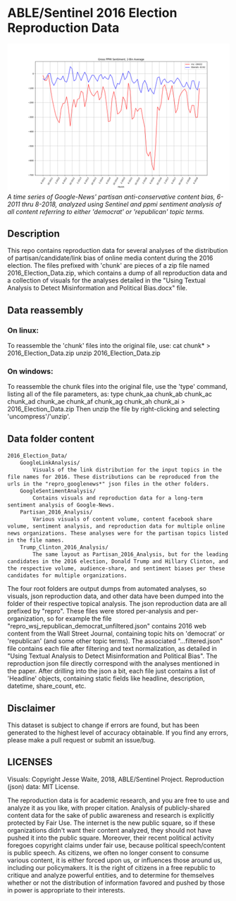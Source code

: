 # ABLE/Sentinel 2016 Election Reproduction Data

![](googlenews_rnc_liberals_ppmi_smoothed_2bin_avg.png)
*A time series of Google-News' partisan anti-conservative content bias, 6-2011 thru 8-2018, analyzed using Sentinel and ppmi sentiment analysis of all content referring to either 'democrat' or 'republican' topic terms.*

## Description
This repo contains reproduction data for several analyses of the distribution of partisan/candidate/link
bias of online media content during the 2016 election. The files prefixed with 'chunk' are pieces of a zip file named 2016_Election_Data.zip, which contains a dump of all reproduction data and a collection of visuals for the analyses
detailed in the "Using Textual Analysis to Detect Misinformation and Political Bias.docx" file.

## Data reassembly
###	On linux:
To reassemble the 'chunk' files into the original file, use:
	cat chunk* > 2016_Election_Data.zip
	unzip 2016_Election_Data.zip

###	On windows:
To reassemble the chunk files into the original file, use the 'type' command, listing all of the file parameters, as:
	type chunk_aa chunk_ab chunk_ac chunk_ad chunk_ae chunk_af chunk_ag chunk_ah chunk_ai > 2016_Election_Data.zip
Then unzip the file by right-clicking and selecting 'uncompress'/'unzip'.

## Data folder content
	2016_Election_Data/
		GoogleLinkAnalysis/
			Visuals of the link distribution for the input topics in the file names for 2016. These distributions can be reproduced from the urls in the "repro_googlenews*" json files in the other folders. 
		GoogleSentimentAnalysis/
			Contains visuals and reproduction data for a long-term sentiment analysis of Google-News.
		Partisan_2016_Analysis/
			Various visuals of content volume, content facebook share volume, sentiment analysis, and reproduction data for multiple online news organizations. These analyses were for the partisan topics listed in the file names.
		Trump_Clinton_2016_Analysis/
			The same layout as Partisan_2016_Analysis, but for the leading candidates in the 2016 election, Donald Trump and Hillary Clinton, and the respective volume, audience-share, and sentiment biases per these candidates for multiple organizations.


The four root folders are output dumps from automated analyses, so visuals, json reproduction data, and other data have
been dumped into the folder of their respective topical analysis. The json reproduction data are all prefixed by
"repro". These files were stored per-analysis and per-organization, so for example the file "repro_wsj_republican_democrat_unfiltered.json"
contains 2016 web content from the Wall Street Journal, containing topic hits on 'democrat' or 'republican' (and
some other topic terms). The associated "...filtered.json" file contains each file after filtering and text normalization,
as detailed in "Using Textual Analysis to Detect Misinformation and Political Bias". The reproduction json
file directly correspond with the analyses mentioned in the paper. After drilling into the json a bit, each file just
contains a list of 'Headline' objects, containing static fields like headline, description, datetime, share_count, etc.


## Disclaimer
This dataset is subject to change if errors are found, but has been generated to the highest level of accuracy obtainable. If you find any errors, please make a pull request or submit an issue/bug.

## LICENSES
Visuals: Copyright Jesse Waite, 2018, ABLE/Sentinel Project.
Reproduction (json) data: MIT License.

The reproduction data is for academic research, and you are free to use and analyze it as you like, with proper citation. Analysis of publicly-shared content data for the sake of public awareness and research is explicitly protected by Fair Use. The internet is the new public square, so if these organizations didn't want their content analyzed, they should not have pushed it into the public square. Moreover, their recent political activity foregoes copyright claims under fair use, because political speech/content is public speech. As citizens, we often no longer consent to consume various content, it is either forced upon us, or influences those around us, including our policymakers. It is the right of citizens in a free republic to critique and analyze powerful entities, and to determine for themselves whether or not the distribution of information favored and pushed by those in power is appropriate to their interests.
